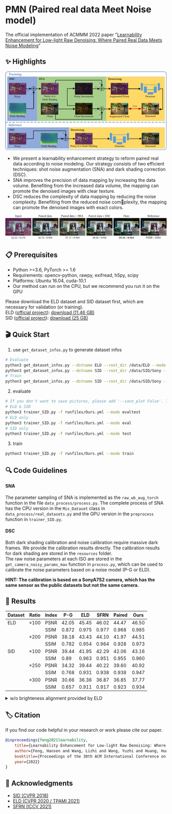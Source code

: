 # PMN (Paired real data Meet Noise model)

The official implementation of ACMMM 2022 paper "[Learnability Enhancement for Low-light Raw Denoising: Where Paired Real Data Meets Noise Modeling](https://arxiv.org/submit/4398181/view)"

## ✨ Highlights
![Pipeline](images/github/pipeline.png)
* We present a learnability enhancement strategy to reform paired real data according to noise modeling. Our strategy consists of two efficient techniques: shot noise augmentation (SNA) and dark shading correction (DSC). 
* SNA improves the precision of data mapping by increasing the data volume. Benefiting from the increased data volume, the mapping can promote the denoised images with clear texture.
* DSC reduces the complexity of data mapping by reducing the noise complexity. Benefiting from the reduced noise complexity, the mapping can promote the denoised images with exact colors.

![Ablation](images/github/ablation.png)


## 📋 Prerequisites
* Python >=3.6, PyTorch >= 1.6
* Requirements: opencv-python, rawpy, exifread, h5py, scipy
* Platforms: Ubuntu 16.04, cuda-10.1
* Our method can run on the CPU, but we recommend you run it on the GPU

Please download the ELD dataset and SID dataset first, which are necessary for validation (or training).   
ELD ([official project](https://github.com/Vandermode/ELD)): [download (11.46 GB)](https://drive.google.com/file/d/13Ge6-FY9RMPrvGiPvw7O4KS3LNfUXqEX/view?usp=sharing)  
SID ([official project](https://github.com/cchen156/Learning-to-See-in-the-Dark)):  [download (25 GB)](https://storage.googleapis.com/isl-datasets/SID/Sony.zip)

## 🎬 Quick Start
1. use `get_dataset_infos.py` to generate dataset infos
```bash 
# Evaluate
python3 get_dataset_infos.py --dstname ELD --root_dir /data/ELD --mode SonyA7S2
python3 get_dataset_infos.py --dstname SID --root_dir /data/SID/Sony --mode evaltest
# Train
python3 get_dataset_infos.py --dstname SID --root_dir /data/SID/Sony --mode train
```
2. evaluate
```bash 
# If you don't want to save pictures, please add '--save_plot False'. This option will save your time and space.
# ELD & SID
python3 trainer_SID.py -f runfiles/Ours.yml --mode evaltest
# ELD only
python3 trainer_SID.py -f runfiles/Ours.yml --mode eval
# SID only
python3 trainer_SID.py -f runfiles/Ours.yml --mode test
```
3. train
```bash 
python3 trainer_SID.py -f runfiles/Ours.yml --mode train
```

## 🔍 Code Guidelines
#### SNA
The parameter sampling of SNA is implemented as the `raw_wb_aug_torch` function in the file ```data_process/process.py```.
The complete process of SNA has the CPU version in the `Mix_Dataset` class in ```data_process/real_datasets.py``` and the GPU version in the `preprocess` function in ```trainer_SID.py```.
#### DSC
Both dark shading calibration and noise calibration require massive dark frames. We provide the calibration results directly. The calibration results for dark shading are stored in the `resources` folder.  
The raw noise parameters at each ISO are stored in the `get_camera_noisy_params_max` function in `process.py`, which can be used to calibrate the noise parameters based on a noise model (P-G or ELD).  

**HINT: The calibration is based on a SonyA7S2 camera, which has the same sensor as the public datasets but not the same camera.**

## 📄 Results

| Dataset | Ratio | Index | P-G   | ELD   | SFRN  | Paired      | Ours  |
|---------|-------|-------|-------|-------|-------|-------------|-------|
| ELD     | ×100  | PSNR  | 42.05 | 45.45 | 46.02 | 44.47       | 46.50  |
|         |       | SSIM  | 0.872 | 0.975 | 0.977 | 0.968       | 0.985 |
|         | ×200  | PSNR  | 38.18 | 43.43 | 44.10 | 41.97       | 44.51 |
|         |       | SSIM  | 0.782 | 0.954 | 0.964 | 0.928       | 0.973 |
| SID     | ×100  | PSNR  | 39.44 | 41.95 | 42.29 | 42.06       | 43.16 |
|         |       | SSIM  | 0.89  | 0.963 | 0.951 | 0.955       | 0.960  |
|         | ×250  | PSNR  | 34.32 | 39.44 | 40.22 | 39.60       | 40.92 |
|         |       | SSIM  | 0.768 | 0.931 | 0.938 | 0.938       | 0.947 |
|         | ×300  | PSNR  | 30.66 | 36.36 | 36.87 | 36.85       | 37.77 |
|         |       | SSIM  | 0.657 | 0.911 | 0.917 | 0.923       | 0.934 |

<details>
<summary>w/o brighteness alignment provided by ELD</summary>

| Dataset | Ratio | Index | P-G   | ELD   | SFRN  | Paired | Ours  |
|---------|-------|-------|-------|-------|-------|-------------|-------|
| ELD     | ×100  | PSNR  | 39.44 | 45.06 | 45.47 | 43.80       | 45.94 |
|         |       | SSIM  | 0.780 | 0.975 | 0.976 | 0.963       | 0.984 |
|         | ×200  | PSNR  | 33.76 | 43.21 | 43.65 | 41.54       | 44.00 |
|         |       | SSIM  | 0.609 | 0.954 | 0.962 | 0.918       | 0.968 |
| SID     | ×100  | PSNR  | 37.50 | 41.21 | 41.38 | 41.39       | 42.65 |
|         |       | SSIM  | 0.856 | 0.952 | 0.949 | 0.954       | 0.959 |
|         | ×250  | PSNR  | 31.67 | 38.54 | 39.48 | 38.90       | 40.39 |
|         |       | SSIM  | 0.765 | 0.929 | 0.937 | 0.937       | 0.946 |
|         | ×300  | PSNR  | 28.53 | 35.35 | 35.96 | 36.55       | 37.23 |
|         |       | SSIM  | 0.667 | 0.908 | 0.915 | 0.922       | 0.933 |

</details>

## 🏷️ Citation
If you find our code helpful in your research or work please cite our paper.
```bibtex
@inproceedings{feng2021learnability,
    title={Learnability Enhancement for Low-light Raw Denoising: Where Paired Real Data Meets Noise Modeling},
    author={Feng, Hansen and Wang, Lizhi and Wang, Yuzhi and Huang, Hua},
    booktitle={Proceedings of the 30th ACM International Conference on Multimedia},
    year={2022}
}
```

## 🤝 Acknowledgments
* [SID (CVPR 2018)](https://github.com/cchen156/Learning-to-See-in-the-Dark)
* [ELD (CVPR 2020 / TPAMI 2021)](https://github.com/Vandermode/ELD)
* [SFRN (ICCV 2021)](https://github.com/zhangyi-3/noise-synthesis)
